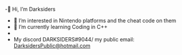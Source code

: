 -👋 Hi, I’m Darksiders
- 👀 I’m interested in Nintendo platforms and the cheat code on them
- 🌱 I’m currently learning  Coding in C++
- 
- My discord DARKSIDERS#9044/ my public email: DarksidersPublic@hotmail.com


